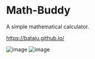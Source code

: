 # Math-Buddy

A simple mathematical calculator.

https://bataju.github.io/

![image](https://github.com/Bataju/Math-Buddy/assets/83525214/f8430d08-372c-486f-ad03-a03d37a42653)
![image](https://github.com/Bataju/Math-Buddy/assets/83525214/ce6b0a59-a824-4ce9-8c72-856e2f0d3057)
